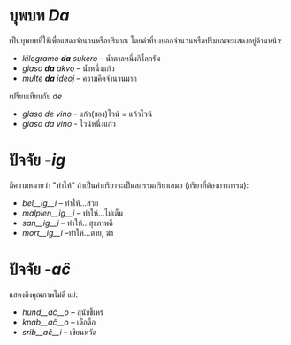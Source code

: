 # บุพบท *Da*

เป็นบุพบทที่ใช้เพื่อแสดงจำนวนหรือปริมาณ โดยคำที่บงบอกจำนวนหรือปริมาณจะแสดงอยู่ด้านหน้า:

- *kilogramo __da__ sukero* – น้ำตาลหนึ่งกิโลกรัม
- *glaso __da__ akvo* – น้ำหนึ่งแก้ว
- *multe __da__ ideoj* – ความคิดจำนวนมาก

เปรียบเทียบกับ *de* 

- *glaso de vino* - แก้ว(ของ)ไวน์ = แก้วไวน์
- *glaso da vino* - ไวน์หนึ่งแก้ว

# ปัจจัย *-ig*

มีความหมายว่า "ทำให้" ถ้าเป็นคำกริยาจะเป็นสกรรมกริยาเสมอ (กริยาที่ต้องการกรรม):

- *bel__ig__i* – ทำให้...สวย
- *malplen__ig__i* – ทำให้...ไม่เต็ม
- *san__ig__i* – ทำให้...สุขภาพดี
- *mort__ig__i* –ทำให้...ตาย, ฆ่า

# ปัจจัย *-aĉ*

แสดงถึงคุณภาพไม่ดี แย่:

- *hund__aĉ__o* – สุนัขขี้เหร่
- *knab__aĉ__o* – เด็กดื้อ
- *srib__aĉ__i* – เขียนหวัด
 
